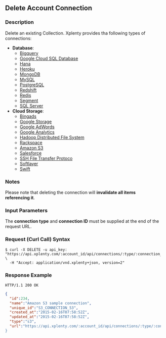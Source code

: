 ## Delete Account Connection

### Description
Delete an existing Collection. Xplenty provides tha following types of connections:

* **Database**:
  * [Bigquery](https://github.com/xplenty/xplenty-api-doc-v2/blob/master/resources/connections/bigquery-connection.md)
  * [Google Cloud SQL Database](https://github.com/xplenty/xplenty-api-doc-v2/blob/master/resources/connections/googlecloud.md)
  * [Hana](https://github.com/xplenty/xplenty-api-doc-v2/blob/master/resources/connections/hana-connection.md)
  * [Heroku](https://github.com/xplenty/xplenty-api-doc-v2/blob/master/resources/connections/heroku-connection.md)
  * [MongoDB](https://github.com/xplenty/xplenty-api-doc-v2/blob/master/resources/connections/mongo-connection.md)
  * [MySQL](https://github.com/xplenty/xplenty-api-doc-v2/blob/master/resources/connections/mysql-connection.md)
  * [PostgreSQL](https://github.com/xplenty/xplenty-api-doc-v2/blob/master/resources/connections/postgres-connection.md)
  * [Redshift](https://github.com/xplenty/xplenty-api-doc-v2/blob/master/resources/connections/redshift-connection.md)
  * [Redis](https://github.com/xplenty/xplenty-api-doc-v2/blob/master/resources/connections/redis-connection.md)
  * [Segment](https://github.com/xplenty/xplenty-api-doc-v2/blob/master/resources/connections/segment-connection.md)
  * [SQL Server](https://github.com/xplenty/xplenty-api-doc-v2/blob/master/resources/connections/sqlserver-connection.md)
* **Cloud Storage**:
  * [Bingads](https://github.com/xplenty/xplenty-api-doc-v2/blob/master/resources/connections/cloud_storage/bingads-connection.md)
  * [Google Storage](https://github.com/xplenty/xplenty-api-doc-v2/blob/master/resources/connections/cloud_storage/gs-connection.md)
  * [Google AdWords](https://github.com/xplenty/xplenty-api-doc-v2/blob/master/resources/connections/cloud_storage/adwords-connection.md)
  * [Google Analytics](https://github.com/xplenty/xplenty-api-doc-v2/blob/master/resources/connections/cloud_storage/analytics-connection.md)
  * [Hadoop Distributed File System](https://github.com/xplenty/xplenty-api-doc-v2/blob/master/resources/connections/cloud_storage/hdfs-connection.md)
  * [Rackspace](https://github.com/xplenty/xplenty-api-doc-v2/blob/master/resources/connections/cloud_storage/rackspace-connection.md)
  * [Amazon S3](https://github.com/xplenty/xplenty-api-doc-v2/blob/master/resources/connections/cloud_storage/s3-connection.md)
  * [Salesforce](https://github.com/xplenty/xplenty-api-doc-v2/blob/master/resources/connections/cloud_storage/salfesforce-connection.md)
  * [SSH File Transfer Protoco](https://github.com/xplenty/xplenty-api-doc-v2/blob/master/resources/connections/cloud_storage/sftp-connection.md)
  * [Softlayer](https://github.com/xplenty/xplenty-api-doc-v2/blob/master/resources/connections/cloud_storage/softlayer-connection.md)
  * [Swift](https://github.com/xplenty/xplenty-api-doc-v2/blob/master/resources/connections/cloud_storage/swift-connection.md)


### Notes
Please note that deleting the connection will **invalidate all items referencing it**.

### Input Parameters
The **connection type** and **connection ID** must be supplied at the end of the request URL.

### Request (Curl Call) Syntax
```shell
$ curl -X DELETE -u api_key: "https://api.xplenty.com/:account_id/api/connections/:type/:connection_id" \
  -H "Accept: application/vnd.xplenty+json, version=2"
```

### Response Example
```HTTP
HTTP/1.1 200 OK
```

```json
{
  "id":234,
  "name":"Amazon S3 sample connection",
  "unique_id":"S3_CONNECTION_53",
  "created_at":"2015-02-16T07:58:52Z",
  "updated_at":"2015-02-16T07:58:52Z",
  "type":"s3",
  "url":"https://api.xplenty.com/:account_id/api/connections/:type/:connection_id
}
```
